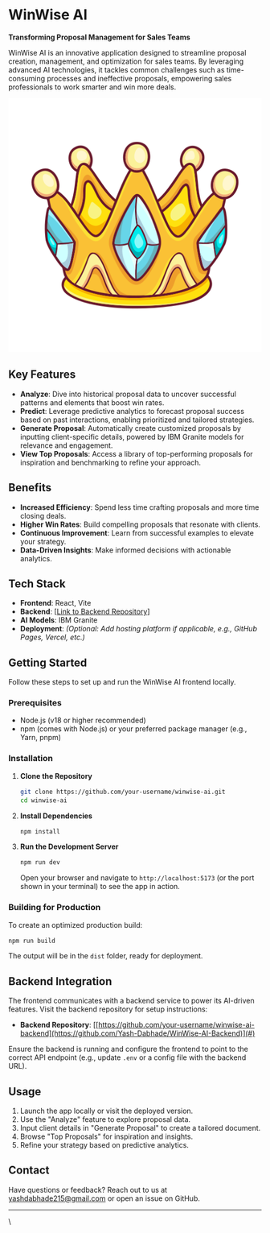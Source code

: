 # WinWise AI

**Transforming Proposal Management for Sales Teams**

WinWise AI is an innovative application designed to streamline proposal creation, management, and optimization for sales teams. By leveraging advanced AI technologies, it tackles common challenges such as time-consuming processes and ineffective proposals, empowering sales professionals to work smarter and win more deals.

![logo](./public/crown.png)

## Key Features

- **Analyze**: Dive into historical proposal data to uncover successful patterns and elements that boost win rates.
- **Predict**: Leverage predictive analytics to forecast proposal success based on past interactions, enabling prioritized and tailored strategies.
- **Generate Proposal**: Automatically create customized proposals by inputting client-specific details, powered by IBM Granite models for relevance and engagement.
- **View Top Proposals**: Access a library of top-performing proposals for inspiration and benchmarking to refine your approach.

## Benefits

- **Increased Efficiency**: Spend less time crafting proposals and more time closing deals.
- **Higher Win Rates**: Build compelling proposals that resonate with clients.
- **Continuous Improvement**: Learn from successful examples to elevate your strategy.
- **Data-Driven Insights**: Make informed decisions with actionable analytics.

## Tech Stack

- **Frontend**: React, Vite
- **Backend**: [[Link to Backend Repository](https://github.com/Yash-Dabhade/WinWise-AI-Backend)]
- **AI Models**: IBM Granite
- **Deployment**: *(Optional: Add hosting platform if applicable, e.g., GitHub Pages, Vercel, etc.)*

## Getting Started

Follow these steps to set up and run the WinWise AI frontend locally.

### Prerequisites

- Node.js (v18 or higher recommended)
- npm (comes with Node.js) or your preferred package manager (e.g., Yarn, pnpm)

### Installation

1. **Clone the Repository**
   ```bash
   git clone https://github.com/your-username/winwise-ai.git
   cd winwise-ai
   ```

2. **Install Dependencies**
   ```bash
   npm install
   ```

3. **Run the Development Server**
   ```bash
   npm run dev
   ```
   Open your browser and navigate to `http://localhost:5173` (or the port shown in your terminal) to see the app in action.

### Building for Production

To create an optimized production build:
```bash
npm run build
```

The output will be in the `dist` folder, ready for deployment.

## Backend Integration

The frontend communicates with a backend service to power its AI-driven features. Visit the backend repository for setup instructions:

- **Backend Repository**: [[https://github.com/your-username/winwise-ai-backend](https://github.com/Yash-Dabhade/WinWise-AI-Backend)](#) 

Ensure the backend is running and configure the frontend to point to the correct API endpoint (e.g., update `.env` or a config file with the backend URL).

## Usage

1. Launch the app locally or visit the deployed version.
2. Use the "Analyze" feature to explore proposal data.
3. Input client details in "Generate Proposal" to create a tailored document.
4. Browse "Top Proposals" for inspiration and insights.
5. Refine your strategy based on predictive analytics.

## Contact

Have questions or feedback? Reach out to us at [yashdabhade215@gmail.com](mailto:yashdabhade215@gmail.com) or open an issue on GitHub.

---

\
